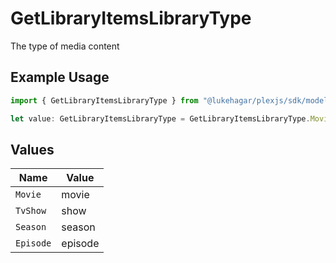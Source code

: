 # GetLibraryItemsLibraryType

The type of media content


## Example Usage

```typescript
import { GetLibraryItemsLibraryType } from "@lukehagar/plexjs/sdk/models/operations";

let value: GetLibraryItemsLibraryType = GetLibraryItemsLibraryType.Movie;
```

## Values

| Name      | Value     |
| --------- | --------- |
| `Movie`   | movie     |
| `TvShow`  | show      |
| `Season`  | season    |
| `Episode` | episode   |